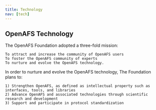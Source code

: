 ```yaml
---
title: Technology
nav: [tech]
---
```


## OpenAFS Technology ##

The OpenAFS Foundation adopted a three-fold mission:

    To attract and increase the community of OpenAFS users
    To foster the OpenAFS community of experts
    To nurture and evolve the OpenAFS technology.

In order to nurture and evolve the OpenAFS technology, The Foundation plans to:

    1) Strengthen OpenAFS, as defined as intellectual property such as interfaces, tools, and libraries
    2) Advance OpenAFS and associated technologies through scientific research and development
    3) Support and participate in protocol standardization

